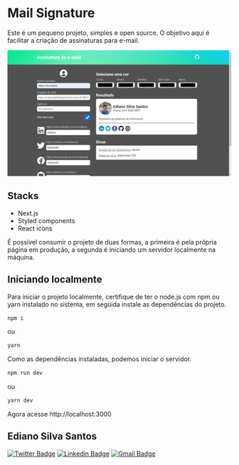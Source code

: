 # Mail Signature

Este é um pequeno projeto, simples e open source. O objetivo aqui é facilitar a criação de assinaturas para e-mail.

![screenshot](./public/image/screenshot.png)

## Stacks

* Next.js
* Styled components
* React icons

É possível consumir o projeto de duas formas, a primeira é pela própria página em produção, a segunda é iniciando um servidor localmente na máquina.

## Iniciando localmente

Para iniciar o projeto localmente, certifique de ter o node.js com npm ou yarn instalado no sistema, em seguida instale as dependências do projeto.

```bash
npm i
```

ou

```bash
yarn
```

Como as dependências instaladas, podemos iniciar o servidor.

```bash
npm run dev
```

ou

```bash
yarn dev
```

Agora acesse http://localhost:3000

## Ediano Silva Santos

[![Twitter Badge](https://img.shields.io/badge/-@edianobr-1da1f2?style=flat-square&labelColor=27a9e1&logo=twitter&logoColor=white&link=https://twitter.com/edianobr)](https://twitter.com/edianobr)
[![Linkedin Badge](https://img.shields.io/badge/-Ediano%20Silva%20Santos-0a66c2?style=flat-square&logo=Linkedin&logoColor=white&link=https://www.linkedin.com/in/ediano)](https://www.linkedin.com/in/ediano)
[![Gmail Badge](https://img.shields.io/badge/-silva.ediano.santos@gmail.com-cc3c2f?style=flat-square&logo=Gmail&logoColor=white&link=mailto:silva.ediano.santos@gmail.com)](mailto:silva.ediano.santos@gmail.com)
